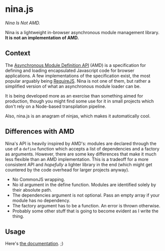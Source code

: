 # nina.js

_Nina Is Not AMD._

Nina is a lightweight in-browser asynchronous module management library. **It is not an implementation of AMD.**

## Context

The [Asynchronous Module Definition API](https://github.com/amdjs/amdjs-api/wiki/AMD) (AMD) is a specification for defining and loading encapsulated Javascript code for browser applications. A few implementations of the specification exist, the most popular arguably being [RequireJS](https://requirejs.org). Nina is not one of them, but rather a simplified version of what an asynchronous module loader can be.

It is being developed more as an exercise than something aimed for production, though you might find some use for it in small projects which don't rely on a Node-based transpilation pipeline.

Also, nina.js is an anagram of ninjas, which makes it automatically cool.

## Differences with AMD

Nina's API is heavily inspired by AMD's: modules are declared through the use of a `define` function which accepts a list of dependencies and a factory as arguments. However, there are some key differences that make it much less flexible than an AMD implementation. This is a tradeoff for a more consistent API and _hopefully_ a lighter library in the end (which might get countered by the code overhead for larger projects anyway).

* No CommonJS wrapping.
* No id argument in the define function. Modules are identified solely by their absolute path.
* The dependencies argument is not optional. Pass an empty array if your module has no dependency.
* The factory argument has to be a function. An error is thrown otherwise.
* Probably some other stuff that is going to become evident as I write the thing.

## Usage

Here's [the documentation](./documentation.md). ;)
